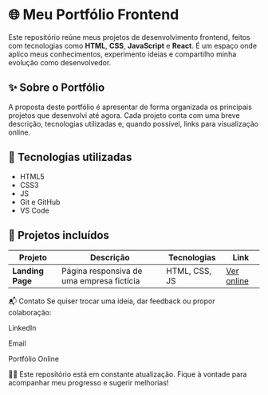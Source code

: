 # 🌐 Meu Portfólio Frontend

Este repositório reúne meus projetos de desenvolvimento frontend, feitos com tecnologias como **HTML**, **CSS**, **JavaScript** e **React**. É um espaço onde aplico meus conhecimentos, experimento ideias e compartilho minha evolução como desenvolvedor.

## ✨ Sobre o Portfólio

A proposta deste portfólio é apresentar de forma organizada os principais projetos que desenvolvi até agora. Cada projeto conta com uma breve descrição, tecnologias utilizadas e, quando possível, links para visualização online.

## 🚀 Tecnologias utilizadas

- HTML5
- CSS3
- JS 
- Git e GitHub
- VS Code

## 📁 Projetos incluídos

| Projeto         | Descrição                                        | Tecnologias            | Link                      |
|----------------|--------------------------------------------------|------------------------|---------------------------|
| **Landing Page** | Página responsiva de uma empresa fictícia        | HTML, CSS, JS          | [Ver online](#)           |


📬 Contato
Se quiser trocar uma ideia, dar feedback ou propor colaboração:

LinkedIn

Email

Portfólio Online

👨‍💻 Este repositório está em constante atualização. Fique à vontade para acompanhar meu progresso e sugerir melhorias!
